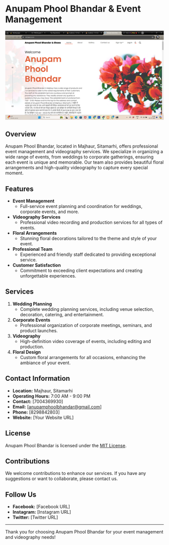 # Anupam Phool Bhandar & Event Management

![Anupam Phool Bhandar Home page](<Screenshot 2024-07-31 144951.png>)

## Overview

Anupam Phool Bhandar, located in Majhaur, Sitamarhi, offers professional event management and videography services. We specialize in organizing a wide range of events, from weddings to corporate gatherings, ensuring each event is unique and memorable. Our team also provides beautiful floral arrangements and high-quality videography to capture every special moment.

## Features

- **Event Management**
  - Full-service event planning and coordination for weddings, corporate events, and more.
- **Videography Services**
  - Professional video recording and production services for all types of events.
- **Floral Arrangements**
  - Stunning floral decorations tailored to the theme and style of your event.
- **Professional Team**
  - Experienced and friendly staff dedicated to providing exceptional service.
- **Customer Satisfaction**
  - Commitment to exceeding client expectations and creating unforgettable experiences.

## Services

1. **Wedding Planning**
   - Complete wedding planning services, including venue selection, decoration, catering, and entertainment.
2. **Corporate Events**
   - Professional organization of corporate meetings, seminars, and product launches.
3. **Videography**
   - High-definition video coverage of events, including editing and production.
4. **Floral Design**
   - Custom floral arrangements for all occasions, enhancing the ambiance of your event.

## Contact Information

- **Location:** Majhaur, Sitamarhi
- **Operating Hours:** 7:00 AM - 9:00 PM
- **Contact:** [7004369930]
- **Email:** [anupamphoolbhandar@gmail.com]
- **Phone:** [8298842803]
- **Website:** [Your Website URL]

## License

Anupam Phool Bhandar is licensed under the [MIT License](LICENSE).

## Contributions

We welcome contributions to enhance our services. If you have any suggestions or want to collaborate, please contact us.

## Follow Us

- **Facebook:** [Facebook URL]
- **Instagram:** [Instagram URL]
- **Twitter:** [Twitter URL]

---

Thank you for choosing Anupam Phool Bhandar for your event management and videography needs!
